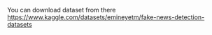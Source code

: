 You can download dataset from there <br>
https://www.kaggle.com/datasets/emineyetm/fake-news-detection-datasets
